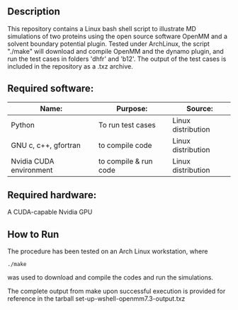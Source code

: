 
## Description

 This repository contains a Linux bash shell script to illustrate MD
 simulations of two proteins using the open source software OpenMM and a
 solvent boundary potential plugin.  Tested under ArchLinux, the script
 "./make" will download and compile OpenMM and the dynamo plugin, and
 run the test cases in folders 'dhfr' and 'b12'. The output of the test
 cases is included in the repository as a .txz archive.

## Required software:
 Name:	|	Purpose:	|	Source:
 ---------------|----------------|----------------------------------
 Python	|	To run test cases|	Linux distribution
 GNU c, c++, gfortran | to compile code | Linux distribution
 Nvidia CUDA environment |to compile & run code | Linux distribution

## Required hardware:
 A CUDA-capable Nvidia GPU

## How to Run

The procedure has been tested on an Arch Linux workstation, where

`./make`

was used to download and compile the codes and run the simulations.

The complete output from make upon successful execution is provided for
reference in the tarball set-up-wshell-openmm7.3-output.txz

